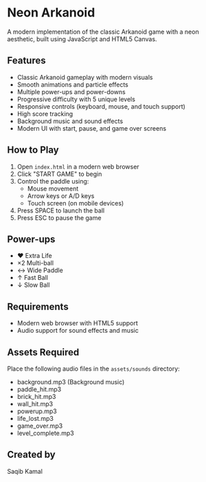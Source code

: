 # Neon Arkanoid

A modern implementation of the classic Arkanoid game with a neon aesthetic, built using JavaScript and HTML5 Canvas.

## Features

- Classic Arkanoid gameplay with modern visuals
- Smooth animations and particle effects
- Multiple power-ups and power-downs
- Progressive difficulty with 5 unique levels
- Responsive controls (keyboard, mouse, and touch support)
- High score tracking
- Background music and sound effects
- Modern UI with start, pause, and game over screens

## How to Play

1. Open `index.html` in a modern web browser
2. Click "START GAME" to begin
3. Control the paddle using:
   - Mouse movement
   - Arrow keys or A/D keys
   - Touch screen (on mobile devices)
4. Press SPACE to launch the ball
5. Press ESC to pause the game

## Power-ups

- ♥ Extra Life
- ×2 Multi-ball
- ↔ Wide Paddle
- ↑ Fast Ball
- ↓ Slow Ball

## Requirements

- Modern web browser with HTML5 support
- Audio support for sound effects and music

## Assets Required

Place the following audio files in the `assets/sounds` directory:
- background.mp3 (Background music)
- paddle_hit.mp3
- brick_hit.mp3
- wall_hit.mp3
- powerup.mp3
- life_lost.mp3
- game_over.mp3
- level_complete.mp3

## Created by

Saqib Kamal
